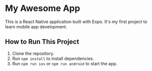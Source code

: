 # My Awesome App

This is a React Native application built with Expo. It's my first project to learn mobile app development.

## How to Run This Project

1. Clone the repository.
2. Run `npm install` to install dependencies.
3. Run `npm run ios` or `npm run android` to start the app.